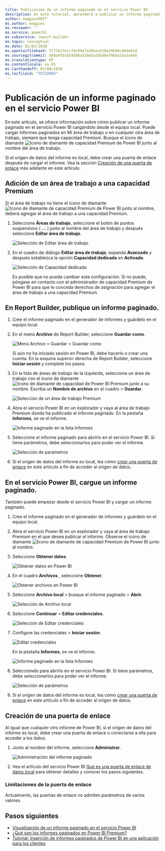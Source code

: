 ```yaml
---
title: Publicación de un informe paginado en el servicio Power BI
description: En este tutorial, aprenderá a publicar un informe paginado en el servicio Power BI cargándolo desde el equipo local.
author: maggiesMSFT
ms.author: maggies
ms.reviewer: ''
ms.service: powerbi
ms.subservice: report-builder
ms.topic: conceptual
ms.date: 01/03/2020
ms.openlocfilehash: 5f77e17eccf4c99e7a391ea310a34848c604e01d
ms.sourcegitcommit: b68a47b1854588a319a5a2d5d6a79bba2da3a4e6
ms.translationtype: HT
ms.contentlocale: es-ES
ms.lasthandoff: 01/08/2020
ms.locfileid: "75732093"
---
```

# <a name="publish-a-paginated-report-to-the-power-bi-service"></a>Publicación de un informe paginado en el servicio Power BI

En este artículo, se ofrece información sobre cómo publicar un informe paginado en el servicio Power BI cargándolo desde el equipo local. Puede cargar informes paginados en Mi área de trabajo o en cualquier otra área de trabajo, siempre que tenga capacidad Premium. Busque el icono de diamante ![Icono de diamante de capacidad Premium de Power BI](media/paginated-reports-save-to-power-bi-service/premium-diamond.png) junto al nombre del área de trabajo. 

Si el origen de datos del informe es local, debe crear una puerta de enlace después de cargar el informe. Vea la sección [Creación de una puerta de enlace](#create-a-gateway) más adelante en este artículo.

## <a name="add-a-workspace-to-a-premium-capacity"></a>Adición de un área de trabajo a una capacidad Premium

Si el área de trabajo no tiene el icono de diamante ![Icono de diamante de capacidad Premium de Power BI](media/paginated-reports-save-to-power-bi-service/premium-diamond.png) junto al nombre, deberá agregar el área de trabajo a una capacidad Premium. 

1. Seleccione **Áreas de trabajo**, seleccione el botón de puntos suspensivos ( **...** ) junto al nombre del área de trabajo y después seleccione **Editar área de trabajo**.

    ![Selección de Editar área de trabajo](media/paginated-reports-save-to-power-bi-service/power-bi-paginated-edit-workspace.png)

1. En el cuadro de diálogo **Editar área de trabajo**, expanda **Avanzado** y después establezca la opción **Capacidad dedicada** en **Activado**.

    ![Selección de Capacidad dedicada](media/paginated-reports-save-to-power-bi-service/power-bi-paginated-edit-workspace-dialog.png)

   Es posible que no pueda cambiar esta configuración. Si no puede, póngase en contacto con el administrador de capacidad Premium de Power BI para que le conceda derechos de asignación para agregar el área de trabajo a una capacidad Premium.

## <a name="from-report-builder-publish-a-paginated-report"></a>En Report Builder, publique un informe paginado.

1. Cree el informe paginado en el generador de informes y guárdelo en el equipo local.

1. En el menú **Archivo** de Report Builder, seleccione **Guardar como**.

    ![Menú Archivo > Guardar > Guardar como](media/paginated-reports-save-to-power-bi-service/power-bi-paginated-save-as.png)

    Si aún no ha iniciado sesión en Power BI, debe hacerlo o crear una cuenta. En la esquina superior derecha de Report Builder, seleccione **Iniciar sesión** y complete los pasos.

2. En la lista de áreas de trabajo de la izquierda, seleccione un área de trabajo con el icono de diamante ![Icono de diamante de capacidad de Power BI Premium](media/paginated-reports-save-to-power-bi-service/premium-diamond.png) junto a su nombre. Escriba un **Nombre de archivo** en el cuadro > **Guardar**. 

    ![Selección de un área de trabajo Premium](media/paginated-reports-save-to-power-bi-service/power-bi-paginated-select-workspace.png)

4. Abra el servicio Power BI en un explorador y vaya al área de trabajo Premium donde ha publicado el informe paginado. En la pestaña **Informes**, se ve el informe.

    ![Informe paginado en la lista Informes](media/paginated-reports-save-to-power-bi-service/power-bi-paginated-wwi-report.png)

5. Seleccione el informe paginado para abrirlo en el servicio Power BI. Si tiene parámetros, debe seleccionarlos para poder ver el informe.

    ![Selección de parámetros](media/paginated-reports-save-to-power-bi-service/power-bi-paginated-select-parameters.png)

6. Si el origen de datos del informe es local, lea cómo [crear una puerta de enlace](#create-a-gateway) en este artículo a fin de acceder al origen de datos.

## <a name="from-the-power-bi-service-upload-a-paginated-report"></a>En el servicio Power BI, cargue un informe paginado.

También puede empezar desde el servicio Power BI y cargar un informe paginado.

1. Cree el informe paginado en el generador de informes y guárdelo en el equipo local.

1. Abra el servicio Power BI en un explorador y vaya al área de trabajo Premium en el que desea publicar el informe. Observe el icono de diamante ![Icono de diamante de capacidad Premium de Power BI](media/paginated-reports-save-to-power-bi-service/premium-diamond.png) junto al nombre. 

1. Seleccione **Obtener datos**.

    ![Obtener datos en Power BI](media/paginated-reports-save-to-power-bi-service/power-bi-paginated-get-data.png)

1. En el cuadro **Archivos** , seleccione **Obtener**.

    ![Obtener archivos en Power BI](media/paginated-reports-save-to-power-bi-service/power-bi-paginated-files-get.png)

1. Seleccione **Archivo local** > busque el informe paginado > **Abrir**.

    ![Selección de Archivo local](media/paginated-reports-save-to-power-bi-service/power-bi-paginated-local-file.png)

1. Seleccione **Continuar** > **Editar credenciales**.

    ![Selección de Editar credenciales](media/paginated-reports-save-to-power-bi-service/power-bi-paginated-select-edit-credentials.png)

1. Configure las credenciales > **Iniciar sesión**.

    ![Editar credenciales](media/paginated-reports-save-to-power-bi-service/power-bi-paginated-credentials.png)

   En la pestaña **Informes**, se ve el informe.

    ![Informe paginado en la lista Informes](media/paginated-reports-save-to-power-bi-service/power-bi-paginated-wwi-report.png)

1. Selecciónelo para abrirlo en el servicio Power BI. Si tiene parámetros, debe seleccionarlos para poder ver el informe.
 
    ![Selección de parámetros](media/paginated-reports-save-to-power-bi-service/power-bi-paginated-select-parameters.png)

6. Si el origen de datos del informe es local, lea cómo [crear una puerta de enlace](#create-a-gateway) en este artículo a fin de acceder al origen de datos.

## <a name="create-a-gateway"></a>Creación de una puerta de enlace

Al igual que cualquier otro informe de Power BI, si el origen de datos del informe es local, debe crear una puerta de enlace o conectarse a ella para acceder a los datos.

1. Junto al nombre del informe, seleccione **Administrar**.

   ![Administración del informe paginado](media/paginated-reports-save-to-power-bi-service/power-bi-paginated-manage.png)

1. Vea el artículo del servicio Power BI [Qué es una puerta de enlace de datos local](service-gateway-onprem.md) para obtener detalles y conocer los pasos siguientes.

### <a name="gateway-limitations"></a>Limitaciones de la puerta de enlace

Actualmente, las puertas de enlace no admiten parámetros de varios valores.


## <a name="next-steps"></a>Pasos siguientes

- [Visualización de un informe paginado en el servicio Power BI](consumer/paginated-reports-view-power-bi-service.md)
- [¿Qué son los informes paginados en Power BI Premium?](paginated-reports-report-builder-power-bi.md)
- [Tutorial: Inserción de informes paginados de Power BI en una aplicación para los clientes](developer/embed-paginated-reports-customers.md)

